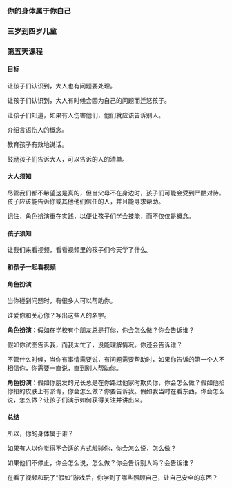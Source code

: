 ### 你的身体属于你自己

### 三岁到四岁儿童

### 第五天课程

#### 目标

让孩子们认识到，大人也有问题要处理。

让孩子们认识到，大人有时候会因为自己的问题而迁怒孩子。

让孩子们知道，如果有人伤害他们，他们就应该告诉别人。

介绍言语伤人的概念。

教育孩子有效地说话。

鼓励孩子们告诉大人，可以告诉的人的清单。

#### 大人须知

尽管我们都不希望这是真的，但当父母不在身边时，孩子们可能会受到严酷对待。孩子应该能告诉你或其他他们信任的人，并且能寻求帮助。

记住，角色扮演重在实践，以便让孩子们学会技能，而不仅仅是概念。

#### 孩子须知

让我们来看视频，看看视频里的孩子们今天学了什么。

#### 和孩子一起看视频

#### 角色扮演

当你碰到问题时，有很多人可以帮助你。

谁爱你和关心你？写出这些人的名字。

**角色扮演**：假如在学校有个朋友总是打你，你会怎么做？你会告诉谁？

假如你试图告诉我，而我太忙了，没能理解情况。你还会告诉谁？

不管什么时候，当你有事情需要说，有问题需要帮助时，如果你告诉的第一个人不相信你，你需要一直说，直到别人帮助你。

**角色扮演**：假如你朋友的兄长总是在你路过他家时欺负你，你会怎么做？假如他掐你掐的皮肤上有淤青，你会怎么做？你要告诉我。假如我当时在看东西，你会怎么说，怎么做？让孩子们演示如何获得关注并讲出来。

#### 总结

所以，你的身体属于谁？

如果有人以你觉得不合适的方式触碰你，你会怎么说，怎么做？

如果他们不停止，你会怎么说，怎么做？你会告诉别人吗？会告诉谁？

在看了视频和玩了“假如”游戏后，你学到了哪些照顾自己，让自己安全的东西？


